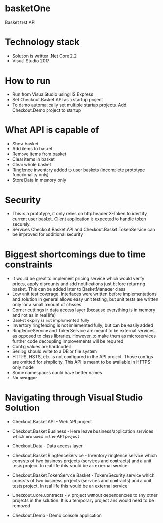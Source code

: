 # basketOne
Basket test API

# Technology stack
- Solution is written .Net Core 2.2 
- Visual Studio 2017

# How to run
- Run from VisualStudio using IIS Express
- Set Checkout.Basket.API as a startup project
- To demo automatically set multiple startup projects. Add Checkout.Demo project to startup

# What API is capable of
- Show basket
- Add items to basket
- Remove items from basket
- Clear items in basket
- Clear whole basket
- Ringfence inventory added to user baskets (incomplete prototype functionality only)
- Store Data in memory only

# Security
- This is a prototype, it only relies on http header X-Token to identify current user basket. Client application is expected to handle token securely.
- Services Checkout.Basket.API and Checkout.Basket.TokenService can be improved for additional security 


# Biggest shortcomings due to time constraints
- It would be great to implement pricing service which would verify prices, apply discounts and add notifications just before returning basket. This can be added later to BasketManager class
- Low unit test coverage. Interfaces were written before implementations and solution in general allows easy unit testing, but unit tests are written only for a small amount of classes
- Corner cuttings in data access layer (because everything is in memory and not as in real life)
- Basket expiry is not implemented fully
- Inventory ringfencing is not imlemented fully, but can be easily added
- RingfenceService and TokenService are meant to be external services as opposed to class libraries. However, to make them as microservices further code decoupling improvements will be required
- Config values are hardcoded
- Serilog should write to a DB or file system
- HTTPS, HSTS, etc. is not configured in the API project. Those configs are omitted for simplicity. This API is meant to be available in HTTPS-only mode
- Some namespaces could have better names
- No swagger


# Navigating through Visual Studio Solution

- Checkout.Basket.API - Web API project
- Checkout.Basket.Business - Here leave business/application services which are used in the API project
- Checkout.Data - Data access layer
- Checkout.Basket.RingfenceService - Inventory ringfence service which consists of two business projects (services and contracts) and a unit tests project. In real life this would be an external service
- Checkout.Basket.TokenService Basket - Token/Security service which consists of two business projects (services and contracts) and a unit tests project. In real life this would be an external service
- Checkout.Core.Contracts - A project without dependencies to any other projects in the solution. It is a temporary project and would need to be removed

- Checkout.Demo - Demo console application
